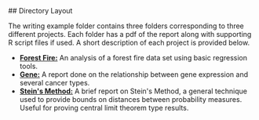 <a name="Directory Layout"/>
## Directory Layout

The writing example folder contains three folders corresponding to three different projects. Each folder
has a pdf of the report along with supporting R script files if used. A short description of each project is provided below.
- [**Forest Fire:**](https://github.com/Waltzing-Panther/Projects/blob/master/Writing-Examples/Forest%20Fire/forest.pdf) An analysis of a forest fire data set using basic regression tools.
- [**Gene:**](https://github.com/Waltzing-Panther/Projects/blob/master/Writing-Examples/Gene/gene_report.pdf) A report done on the relationship between gene expression and several cancer types.
- [**Stein's Method:**](https://github.com/Waltzing-Panther/Projects/blob/master/Writing-Examples/Steins%20Method/stein.pdf) A brief report on Stein's Method, a general technique used to provide bounds on distances between probability measures. Useful for proving central limit theorem type results.

